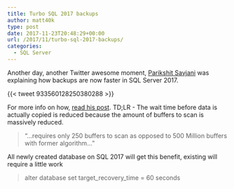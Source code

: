 ```yaml
---
title: Turbo SQL 2017 backups
author: matt40k
type: post
date: 2017-11-23T20:48:29+00:00
url: /2017/11/turbo-sql-2017-backups/
categories:
  - SQL Server
---
```


Another day, another Twitter awesome moment, <a href="http://www.sqlserverfaq.net/">Parikshit Savjani</a> was explaining how backups are now faster in SQL Server 2017.

{{< tweet 933560128250380288 >}}

For more info on how, <a href="https://blogs.msdn.microsoft.com/sql_server_team/how-we-made-backups-faster-with-sql-server-2017/">read his post</a>. TD;LR - The wait time before data is actually copied is reduced because the amount of buffers to scan is massively reduced.

> “...requires only 250 buffers to scan as opposed to 500 Million buffers with former algorithm...”

All newly created database on SQL 2017 will get this benefit, existing will require a little work

> alter database <dbname> set target_recovery_time = 60 seconds
